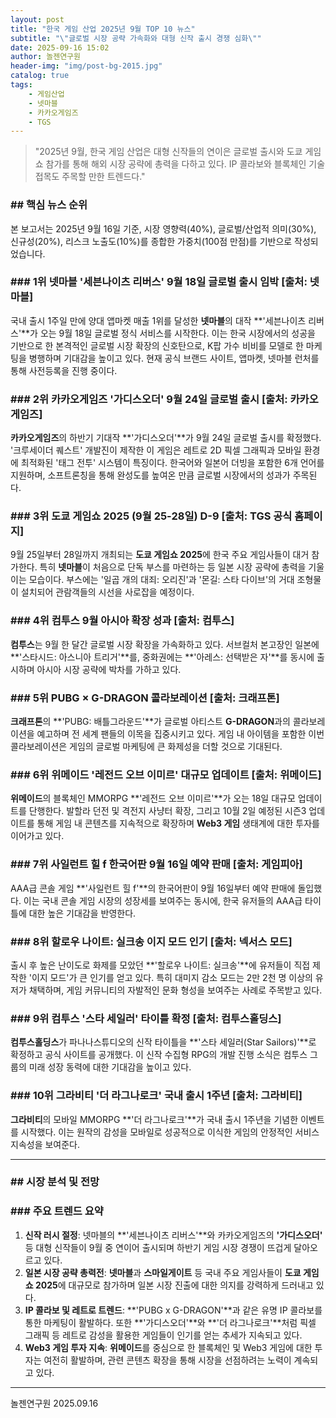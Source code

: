 ```yaml
---
layout: post
title: "한국 게임 산업 2025년 9월 TOP 10 뉴스"
subtitle: "\"글로벌 시장 공략 가속화와 대형 신작 출시 경쟁 심화\""
date: 2025-09-16 15:02
author: 놀젠연구원
header-img: "img/post-bg-2015.jpg"
catalog: true
tags:
    - 게임산업
    - 넷마블
    - 카카오게임즈
    - TGS
---
```


> "2025년 9월, 한국 게임 산업은 대형 신작들의 연이은 글로벌 출시와 도쿄 게임쇼 참가를 통해 해외 시장 공략에 총력을 다하고 있다. IP 콜라보와 블록체인 기술 접목도 주목할 만한 트렌드다."

### ## 핵심 뉴스 순위

본 보고서는 2025년 9월 16일 기준, 시장 영향력(40%), 글로벌/산업적 의미(30%), 신규성(20%), 리스크 노출도(10%)를 종합한 가중치(100점 만점)를 기반으로 작성되었습니다.

### ### **1위** 넷마블 '세븐나이츠 리버스' 9월 18일 글로벌 출시 임박 [출처: 넷마블]

국내 출시 1주일 만에 양대 앱마켓 매출 1위를 달성한 **넷마블**의 대작 **'세븐나이츠 리버스'**가 오는 9월 18일 글로벌 정식 서비스를 시작한다. 이는 한국 시장에서의 성공을 기반으로 한 본격적인 글로벌 시장 확장의 신호탄으로, K팝 가수 비비를 모델로 한 마케팅을 병행하며 기대감을 높이고 있다. 현재 공식 브랜드 사이트, 앱마켓, 넷마블 런처를 통해 사전등록을 진행 중이다.

### ### **2위** 카카오게임즈 '가디스오더' 9월 24일 글로벌 출시 [출처: 카카오게임즈]

**카카오게임즈**의 하반기 기대작 **'가디스오더'**가 9월 24일 글로벌 출시를 확정했다. '크루세이더 퀘스트' 개발진이 제작한 이 게임은 레트로 2D 픽셀 그래픽과 모바일 환경에 최적화된 '태그 전투' 시스템이 특징이다. 한국어와 일본어 더빙을 포함한 6개 언어를 지원하며, 소프트론칭을 통해 완성도를 높여온 만큼 글로벌 시장에서의 성과가 주목된다.

### ### **3위** 도쿄 게임쇼 2025 (9월 25-28일) D-9 [출처: TGS 공식 홈페이지]

9월 25일부터 28일까지 개최되는 **도쿄 게임쇼 2025**에 한국 주요 게임사들이 대거 참가한다. 특히 **넷마블**이 처음으로 단독 부스를 마련하는 등 일본 시장 공략에 총력을 기울이는 모습이다. 부스에는 '일곱 개의 대죄: 오리진'과 '몬길: 스타 다이브'의 거대 조형물이 설치되어 관람객들의 시선을 사로잡을 예정이다.

### ### **4위** 컴투스 9월 아시아 확장 성과 [출처: 컴투스]

**컴투스**는 9월 한 달간 글로벌 시장 확장을 가속화하고 있다. 서브컬처 본고장인 일본에 **'스타시드: 아스니아 트리거'**를, 중화권에는 **'아레스: 선택받은 자'**를 동시에 출시하며 아시아 시장 공략에 박차를 가하고 있다.

### ### **5위** PUBG × G-DRAGON 콜라보레이션 [출처: 크래프톤]

**크래프톤**의 **'PUBG: 배틀그라운드'**가 글로벌 아티스트 **G-DRAGON**과의 콜라보레이션을 예고하며 전 세계 팬들의 이목을 집중시키고 있다. 게임 내 아이템을 포함한 이번 콜라보레이션은 게임의 글로벌 마케팅에 큰 화제성을 더할 것으로 기대된다.

### ### **6위** 위메이드 '레전드 오브 이미르' 대규모 업데이트 [출처: 위메이드]

**위메이드**의 블록체인 MMORPG **'레전드 오브 이미르'**가 오는 18일 대규모 업데이트를 단행한다. 발할라 던전 및 격전지 사냥터 확장, 그리고 10월 2일 예정된 시즌3 업데이트를 통해 게임 내 콘텐츠를 지속적으로 확장하며 **Web3 게임** 생태계에 대한 투자를 이어가고 있다.

### ### **7위** 사일런트 힐 f 한국어판 9월 16일 예약 판매 [출처: 게임피아]

AAA급 콘솔 게임 **'사일런트 힐 f'**의 한국어판이 9월 16일부터 예약 판매에 돌입했다. 이는 국내 콘솔 게임 시장의 성장세를 보여주는 동시에, 한국 유저들의 AAA급 타이틀에 대한 높은 기대감을 반영한다.

### ### **8위** 할로우 나이트: 실크송 이지 모드 인기 [출처: 넥서스 모드]

출시 후 높은 난이도로 화제를 모았던 **'할로우 나이트: 실크송'**에 유저들이 직접 제작한 '이지 모드'가 큰 인기를 얻고 있다. 특히 대미지 감소 모드는 2만 2천 명 이상의 유저가 채택하며, 게임 커뮤니티의 자발적인 문화 형성을 보여주는 사례로 주목받고 있다.

### ### **9위** 컴투스 '스타 세일러' 타이틀 확정 [출처: 컴투스홀딩스]

**컴투스홀딩스**가 파나나스튜디오의 신작 타이틀을 **'스타 세일러(Star Sailors)'**로 확정하고 공식 사이트를 공개했다. 이 신작 수집형 RPG의 개발 진행 소식은 컴투스 그룹의 미래 성장 동력에 대한 기대감을 높이고 있다.

### ### **10위** 그라비티 '더 라그나로크' 국내 출시 1주년 [출처: 그라비티]

**그라비티**의 모바일 MMORPG **'더 라그나로크'**가 국내 출시 1주년을 기념한 이벤트를 시작했다. 이는 원작의 감성을 모바일로 성공적으로 이식한 게임의 안정적인 서비스 지속성을 보여준다.

---

### ## 시장 분석 및 전망

### ### 주요 트렌드 요약

1.  **신작 러시 절정**: 넷마블의 **'세븐나이츠 리버스'**와 카카오게임즈의 **'가디스오더'** 등 대형 신작들이 9월 중 연이어 출시되며 하반기 게임 시장 경쟁이 뜨겁게 달아오르고 있다.
2.  **일본 시장 공략 총력전**: **넷마블**과 **스마일게이트** 등 국내 주요 게임사들이 **도쿄 게임쇼 2025**에 대규모로 참가하며 일본 시장 진출에 대한 의지를 강력하게 드러내고 있다.
3.  **IP 콜라보 및 레트로 트렌드**: **'PUBG x G-DRAGON'**과 같은 유명 IP 콜라보를 통한 마케팅이 활발하다. 또한 **'가디스오더'**와 **'더 라그나로크'**처럼 픽셀 그래픽 등 레트로 감성을 활용한 게임들이 인기를 얻는 추세가 지속되고 있다.
4.  **Web3 게임 투자 지속**: **위메이드**를 중심으로 한 블록체인 및 Web3 게임에 대한 투자는 여전히 활발하며, 관련 콘텐츠 확장을 통해 시장을 선점하려는 노력이 계속되고 있다.

---
놀젠연구원 2025.09.16